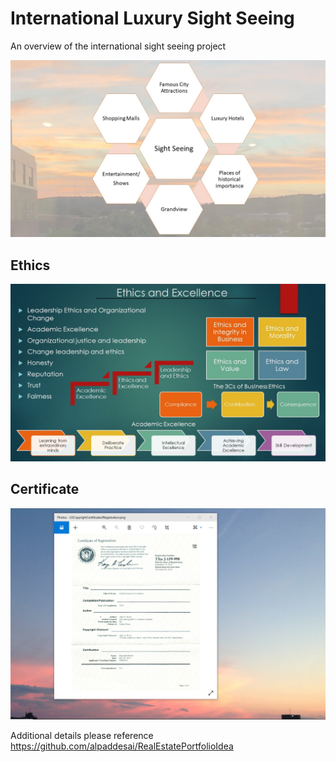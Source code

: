 # International Luxury Sight Seeing 

An overview of the international sight seeing project

![image](InternationalSightSeeing.jpg)

## Ethics
![image](Ethics.jpg)

## Certificate
![image](USCopyrightCertificate.png)

Additional details please reference https://github.com/alpaddesai/RealEstatePortfolioIdea
